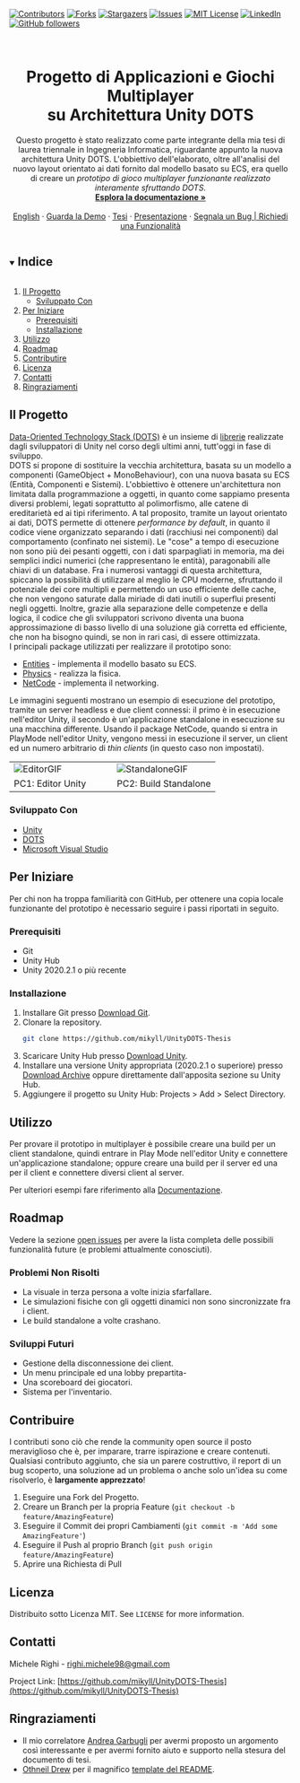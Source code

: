 <!-- PROJECT SHIELDS -->
[![Contributors][contributors-shield]][contributors-url]
[![Forks][forks-shield]][forks-url]
[![Stargazers][stars-shield]][stars-url]
[![Issues][issues-shield]][issues-url]
[![MIT License][license-shield]][license-url]
[![LinkedIn][linkedin-shield]][linkedin-url]
[![GitHub followers][github-shield]][github-url]


<!-- PROJECT LOGO -->
<br />
<p align="center">
  <!--<a href="https://github.com/mikyll/UnityDOTS-Thesis">
    <img src="images/logo.png" alt="Logo" width="80" height="80">
  </a>-->

  <h1 align="center">Progetto di Applicazioni e Giochi Multiplayer<br/>su Architettura Unity DOTS</h1>

  <p align="center">
	Questo progetto è stato realizzato come parte integrante della mia tesi di laurea triennale in Ingegneria
	Informatica, riguardante appunto la nuova architettura Unity DOTS. L'obbiettivo dell'elaborato, oltre 
	all'analisi del nuovo layout orientato ai dati fornito dal modello basato su ECS, era quello di creare 
	un <i>prototipo di gioco multiplayer funzionante realizzato interamente sfruttando DOTS.</i>
	<!--A tal proposito sono stati utilizzati i vari package forniti dallo stack DOTS, con particolare 
	attenzione a Entities (che realizza il modello a Entità, Componenti e Sistemi) e NetCode (che implementa 
	il networking).
	Il motivo che ha spinto Unity alla ristrutturazione dell'architettura del proprio game engine è dovuto
	al fatto che questa era limitata dal modello basato su componenti, troppo legato all'Object-Oriented
	Programming. Infatti, come è ormai risaputo, questo modello ha diversi problemi, dovuti principalmente
	al polimorfismo, alle catene di ereditarietà ed ai tipi riferimento.
	Dunque, con DOTS Unity si propone di superare questi limiti fornendo un'architettura efficiente e
	performante a priori, in modo tale che gli sviluppatori non debbano preoccuparsi delle prestazioni
	del codice che scrivono, se non come ultimo aspetto.-->
    <br />
    <a href="https://github.com/mikyll/UnityDOTS-Thesis/blob/main/Documentation/Documentazione%20Prototipo.md"><strong>Esplora la documentazione »</strong></a>
    <br />
    <br />
	<a href="https://github.com/mikyll/UnityDOTS-Thesis/blob/main/README.md">English</a>
	·
	<a href="#demo">Guarda la Demo</a>
	·
	<a href="https://github.com/mikyll/UnityDOTS-Thesis/blob/main/Thesis%20Docs/Tesi%20di%20Laurea%20di%20Michele%20Righi%20-%20Progetto%20di%20Applicazioni%20e%20Giochi%20Multiplayer%20su%20Architettura%20Unity%20DOTS.pdf">Tesi</a>
	·
	<a href="https://github.com/mikyll/UnityDOTS-Thesis/blob/main/Presentation/PresentazioneDOTS%20(pdf_compatto).pdf">Presentazione</a>
	·
	<a href="https://github.com/mikyll/UnityDOTS-Thesis/issues">Segnala un Bug | Richiedi una Funzionalità</a>
</p>
</p>



<!-- TABLE OF CONTENTS -->
<details open="open">
  <summary><h2 style="display: inline-block">Indice</h2></summary>
  <ol>
    <li>
      <a href="#il-progetto">Il Progetto</a>
      <ul>
        <li><a href="#sviluppato-con">Sviluppato Con</a></li>
      </ul>
    </li>
    <li>
      <a href="#per-iniziare">Per Iniziare</a>
      <ul>
        <li><a href="#prerequisiti">Prerequisiti</a></li>
        <li><a href="#installazione">Installazione</a></li>
      </ul>
    </li>
    <li><a href="#utilizzo">Utilizzo</a></li>
    <li><a href="#roadmap">Roadmap</a></li>
    <li><a href="#contribuire">Contributire</a></li>
    <li><a href="#licenza">Licenza</a></li>
    <li><a href="#contatti">Contatti</a></li>
    <li><a href="#ringraziamenti">Ringraziamenti</a></li>
  </ol>
</details>



<!-- ABOUT THE PROJECT -->
## Il Progetto

[Data-Oriented Technology Stack (DOTS)](https://unity.com/dots) è un insieme di 
[librerie](https://unity.com/dots/packages) realizzate dagli sviluppatori di Unity nel corso degli ultimi 
anni, tutt'oggi in fase di sviluppo.<br/>
DOTS si propone di sostituire la vecchia architettura, basata su un modello a componenti (GameObject + 
MonoBehaviour), con una nuova basata su ECS (Entità, Componenti e Sistemi). L'obbiettivo è ottenere 
un'architettura non limitata dalla programmazione a oggetti, in quanto come sappiamo presenta diversi 
problemi, legati soprattutto al polimorfismo, alle catene di ereditarietà ed ai tipi riferimento. A tal 
proposito, tramite un layout orientato ai dati, DOTS permette di ottenere *performance by default*, in 
quanto il codice viene organizzato separando i dati (racchiusi nei componenti) dal comportamento (confinato 
nei sistemi). Le "cose" a tempo di esecuzione non sono più dei pesanti oggetti, con i dati sparpagliati in 
memoria, ma dei semplici indici numerici (che rappresentano le entità), paragonabili alle chiavi di un 
database. Fra i numerosi vantaggi di questa architettura, spiccano la possibilità di utilizzare al meglio le 
CPU moderne, sfruttando il potenziale dei core multipli e permettendo un uso efficiente delle cache, che non 
vengono saturate dalla miriade di dati inutili o superflui presenti negli oggetti. Inoltre, grazie alla 
separazione delle competenze e della logica, il codice che gli sviluppatori scrivono diventa una buona 
approssimazione di basso livello di una soluzione già corretta ed efficiente, che non ha bisogno quindi, se 
non in rari casi, di essere ottimizzata.<br/>
I principali package utilizzati per realizzare il prototipo sono:
* [Entities](https://docs.unity3d.com/Packages/com.unity.entities@0.17) - implementa il modello basato su ECS.
* [Physics](https://docs.unity3d.com/Packages/com.unity.physics@0.6) - realizza la fisica.
* [NetCode](https://docs.unity3d.com/Packages/com.unity.netcode@0.6) - implementa il networking.

<span id="demo">Le immagini seguenti mostrano un esempio di esecuzione del prototipo, tramite un server headless e due client 
connessi: il primo è in esecuzione nell'editor Unity, il secondo è un'applicazione standalone in esecuzione
su una macchina differente. Usando il package NetCode, quando si entra in PlayMode nell'editor Unity, vengono
messi in esecuzione il server, un client ed un numero arbitrario di *thin clients* (in questo caso non
impostati).</span>
<br/>
<table style="border: none">
  <tr>
    <td width="49.9%"><img src="https://github.com/mikyll/UnityDOTS-Thesis/blob/main/Documentation/Images/GIF_Editor_Prototype.gif" alt="EditorGIF"/></td>
    <td width="49.9%"><img src="https://github.com/mikyll/UnityDOTS-Thesis/blob/main/Documentation/Images/GIF_AppStandalone_Prototype.gif" alt="StandaloneGIF"/></td>
  </tr>
  <tr>
    <td>PC1: Editor Unity</td>
    <td>PC2: Build Standalone</td>
  </tr>
</table>

### Sviluppato Con

* [Unity](https://unity.com/)
* [DOTS](https://unity.com/dots)
* [Microsoft Visual Studio](https://visualstudio.microsoft.com/)



<!-- GETTING STARTED -->
## Per Iniziare

Per chi non ha troppa familiarità con GitHub, per ottenere una copia locale funzionante del prototipo è
necessario seguire i passi riportati in seguito.

### Prerequisiti

* Git
* Unity Hub
* Unity 2020.2.1 o più recente

### Installazione

1. Installare Git presso [Download Git](https://git-scm.com/download).
2. Clonare la repository.
   ```sh
   git clone https://github.com/mikyll/UnityDOTS-Thesis
   ```
3. Scaricare Unity Hub presso [Download Unity](https://unity3d.com/get-unity/download).
4. Installare una versione Unity appropriata (2020.2.1 o superiore) presso 
[Download Archive](https://unity3d.com/get-unity/download/archive) oppure direttamente dall'apposita sezione 
su Unity Hub.
5. Aggiungere il progetto su Unity Hub: Projects > Add > Select Directory.



<!-- USAGE EXAMPLES -->
## Utilizzo

Per provare il prototipo in multiplayer è possibile creare una build per un client standalone, quindi 
entrare in Play Mode nell'editor Unity e connettere un'applicazione standalone; oppure creare una build per 
il server ed una per il client e connettere diversi client al server.

Per ulteriori esempi fare riferimento alla 
[Documentazione](https://github.com/mikyll/UnityDOTS-Thesis/blob/main/Documentation/Documentazione%20Prototipo.md).



<!-- ROADMAP -->
## Roadmap

Vedere la sezione [open issues](https://github.com/mikyll/UnityDOTS-Thesis/issues) per avere la lista completa delle 
possibili funzionalità future (e problemi attualmente conosciuti).

### Problemi Non Risolti
* La visuale in terza persona a volte inizia sfarfallare.
* Le simulazioni fisiche con gli oggetti dinamici non sono sincronizzate fra i client.
* Le build standalone a volte crashano.

### Sviluppi Futuri
* Gestione della disconnessione dei client.
* Un menu principale ed una lobby prepartita-
* Una scoreboard dei giocatori.
* Sistema per l'inventario.


<!-- CONTRIBUTING -->
## Contribuire

I contributi sono ciò che rende la community open source il posto meraviglioso che è, per imparare, trarre 
ispirazione e creare contenuti.
Qualsiasi contributo aggiunto, che sia un parere costruttivo, il report di un bug scoperto, una soluzione 
ad un problema o anche solo un'idea su come risolverlo, è **largamente apprezzato**!

1. Eseguire una Fork del Progetto.
2. Creare un Branch per la propria Feature (`git checkout -b feature/AmazingFeature`)
3. Eseguire il Commit dei propri Cambiamenti (`git commit -m 'Add some AmazingFeature'`)
4. Eseguire il Push al proprio Branch (`git push origin feature/AmazingFeature`)
5. Aprire una Richiesta di Pull



<!-- LICENSE -->
## Licenza

Distribuito sotto Licenza MIT. See `LICENSE` for more information.



<!-- CONTACT -->
## Contatti

Michele Righi - righi.michele98@gmail.com

Project Link: [https://github.com/mikyll/UnityDOTS-Thesis](https://github.com/mikyll/UnityDOTS-Thesis)



<!-- ACKNOWLEDGEMENTS -->
## Ringraziamenti

* Il mio correlatore [Andrea Garbugli](https://www.unibo.it/sitoweb/andrea.garbugli) per avermi proposto un argomento così interessante e per avermi fornito aiuto e supporto nella stesura del documento di tesi. 
* [Othneil Drew](https://github.com/othneildrew) per il magnifico [template del README](https://github.com/othneildrew/Best-README-Template).



<!-- MARKDOWN LINKS & IMAGES -->
<!-- https://www.markdownguide.org/basic-syntax/#reference-style-links -->
[contributors-shield]: https://img.shields.io/github/contributors/mikyll/UnityDOTS-Thesis
[contributors-url]: https://github.com/mikyll/UnityDOTS-Thesis/graphs/contributors
[forks-shield]: https://img.shields.io/github/forks/mikyll/UnityDOTS-Thesis
[forks-url]: https://github.com/mikyll/UnityDOTS-Thesis/network/members
[stars-shield]: https://img.shields.io/github/stars/mikyll/UnityDOTS-Thesis
[stars-url]: https://github.com/mikyll/UnityDOTS-Thesis/stargazers
[issues-shield]: https://img.shields.io/github/issues/mikyll/UnityDOTS-Thesis
[issues-url]: https://github.com/mikyll/UnityDOTS-Thesis/issues
[license-shield]: https://img.shields.io/github/license/mikyll/UnityDOTS-Thesis
[license-url]: https://github.com/mikyll/UnityDOTS-Thesis/blob/master/LICENSE
[linkedin-shield]: https://img.shields.io/badge/-LinkedIn-black.svg?logo=linkedin&colorB=0077B5
[linkedin-url]: https://www.linkedin.com/in/michele-righi/?locale=it_IT
[github-shield]: https://img.shields.io/github/followers/mikyll.svg?style=social&label=Follow
[github-url]: https://github.com/mikyll
